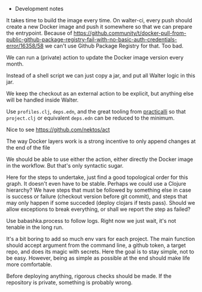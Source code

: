 * Development notes

It takes time to build the image every time. On walter-ci, every push
should create a new Docker image and push it somewhere so that we can
prepare the entrypoint. Because of
https://github.community/t/docker-pull-from-public-github-package-registry-fail-with-no-basic-auth-credentials-error/16358/58
we can't use Github Package Registry for that. Too bad.

We can run a (private) action to update the Docker image version every
month.

Instead of a shell script we can just copy a jar, and put all Walter
logic in this jar.

We keep the checkout as an external action to be explicit, but
anything else will be handled inside Walter.

Use `profiles.clj`, `deps.edn`, and the great tooling from
[practicalli](https://github.com/practicalli/clojure-deps-edn) so that
`project.clj` or equivalent `deps.edn` can be reduced to the minimum.

Nice to see https://github.com/nektos/act

The way Docker layers work is a strong incentive to only append
changes at the end of the file

We should be able to use either the action, either directly the Docker
image in the workflow. But that's only syntactic sugar.

Here for the steps to undertake, just find a good topological order
for this graph. It doesn't even have to be stable. Perhaps we could
use a Clojure hierarchy? We have steps that must be followed by
something else in case is success or failure (checkout version before
git commit), and steps that may only happen if some succeded (deploy
clojars if tests pass). Should we allow exceptions to break
everything, or shall we report the step as failed?

Use babashka.process to follow logs. Right now we just wait, it's not
tenable in the long run.

It's a bit boring to add so much env vars for each project. The main
function should accept argument from the command line, a github token,
a target repo, and does its magic with secrets. Here the goal is to
stay simple, not to be easy. However, being as simple as possible at
the end should make life more comfortable.

Before deploying anything, rigorous checks should be made. If the
repository is private, something is probably wrong.
